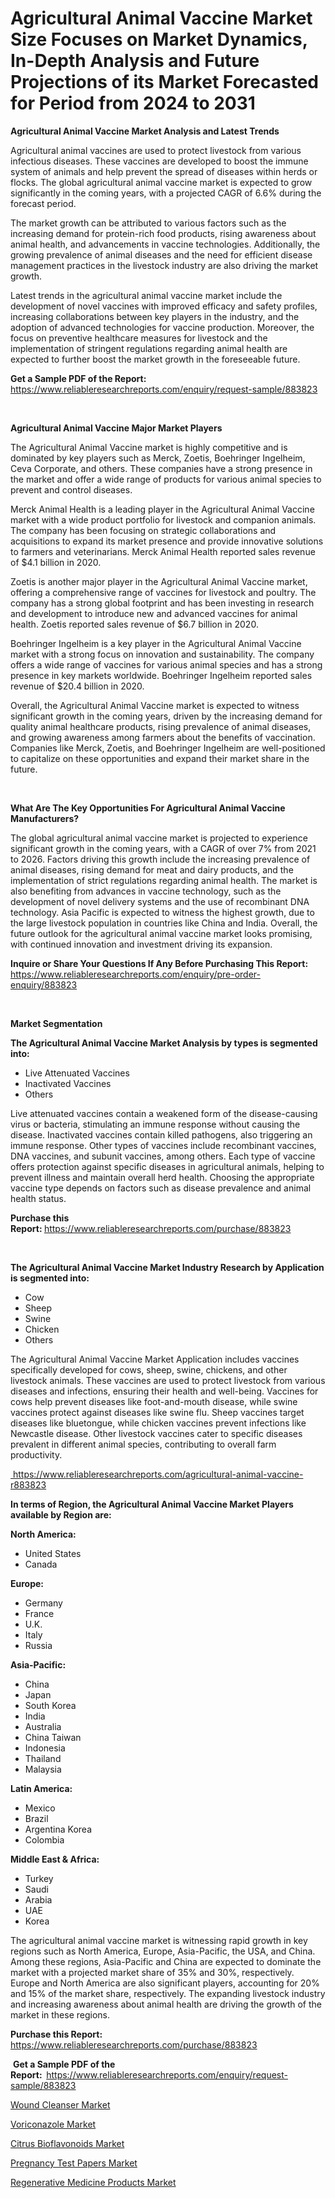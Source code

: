 <p><h1>Agricultural Animal Vaccine Market Size Focuses on Market Dynamics, In-Depth Analysis and Future Projections of its Market Forecasted for Period from 2024 to 2031</h1></p><p><strong>Agricultural Animal Vaccine Market Analysis and Latest Trends</strong></p>
<p><p>Agricultural animal vaccines are used to protect livestock from various infectious diseases. These vaccines are developed to boost the immune system of animals and help prevent the spread of diseases within herds or flocks. The global agricultural animal vaccine market is expected to grow significantly in the coming years, with a projected CAGR of 6.6% during the forecast period.</p><p>The market growth can be attributed to various factors such as the increasing demand for protein-rich food products, rising awareness about animal health, and advancements in vaccine technologies. Additionally, the growing prevalence of animal diseases and the need for efficient disease management practices in the livestock industry are also driving the market growth.</p><p>Latest trends in the agricultural animal vaccine market include the development of novel vaccines with improved efficacy and safety profiles, increasing collaborations between key players in the industry, and the adoption of advanced technologies for vaccine production. Moreover, the focus on preventive healthcare measures for livestock and the implementation of stringent regulations regarding animal health are expected to further boost the market growth in the foreseeable future.</p></p>
<p><strong>Get a Sample PDF of the Report:&nbsp;</strong> <a href="https://www.reliableresearchreports.com/enquiry/request-sample/883823">https://www.reliableresearchreports.com/enquiry/request-sample/883823</a></p>
<p>&nbsp;</p>
<p><strong>Agricultural Animal Vaccine Major Market Players</strong></p>
<p><p>The Agricultural Animal Vaccine market is highly competitive and is dominated by key players such as Merck, Zoetis, Boehringer Ingelheim, Ceva Corporate, and others. These companies have a strong presence in the market and offer a wide range of products for various animal species to prevent and control diseases.</p><p>Merck Animal Health is a leading player in the Agricultural Animal Vaccine market with a wide product portfolio for livestock and companion animals. The company has been focusing on strategic collaborations and acquisitions to expand its market presence and provide innovative solutions to farmers and veterinarians. Merck Animal Health reported sales revenue of $4.1 billion in 2020.</p><p>Zoetis is another major player in the Agricultural Animal Vaccine market, offering a comprehensive range of vaccines for livestock and poultry. The company has a strong global footprint and has been investing in research and development to introduce new and advanced vaccines for animal health. Zoetis reported sales revenue of $6.7 billion in 2020.</p><p>Boehringer Ingelheim is a key player in the Agricultural Animal Vaccine market with a strong focus on innovation and sustainability. The company offers a wide range of vaccines for various animal species and has a strong presence in key markets worldwide. Boehringer Ingelheim reported sales revenue of $20.4 billion in 2020.</p><p>Overall, the Agricultural Animal Vaccine market is expected to witness significant growth in the coming years, driven by the increasing demand for quality animal healthcare products, rising prevalence of animal diseases, and growing awareness among farmers about the benefits of vaccination. Companies like Merck, Zoetis, and Boehringer Ingelheim are well-positioned to capitalize on these opportunities and expand their market share in the future.</p></p>
<p>&nbsp;</p>
<p><strong>What Are The Key Opportunities For Agricultural Animal Vaccine Manufacturers?</strong></p>
<p><p>The global agricultural animal vaccine market is projected to experience significant growth in the coming years, with a CAGR of over 7% from 2021 to 2026. Factors driving this growth include the increasing prevalence of animal diseases, rising demand for meat and dairy products, and the implementation of strict regulations regarding animal health. The market is also benefiting from advances in vaccine technology, such as the development of novel delivery systems and the use of recombinant DNA technology. Asia Pacific is expected to witness the highest growth, due to the large livestock population in countries like China and India. Overall, the future outlook for the agricultural animal vaccine market looks promising, with continued innovation and investment driving its expansion.</p></p>
<p><strong>Inquire or Share Your Questions If Any Before Purchasing This Report:</strong> <a href="https://www.reliableresearchreports.com/enquiry/pre-order-enquiry/883823">https://www.reliableresearchreports.com/enquiry/pre-order-enquiry/883823</a></p>
<p>&nbsp;</p>
<p><strong>Market Segmentation</strong></p>
<p><strong>The Agricultural Animal Vaccine Market Analysis by types is segmented into:</strong></p>
<p><ul><li>Live Attenuated Vaccines</li><li>Inactivated Vaccines</li><li>Others</li></ul></p>
<p><p>Live attenuated vaccines contain a weakened form of the disease-causing virus or bacteria, stimulating an immune response without causing the disease. Inactivated vaccines contain killed pathogens, also triggering an immune response. Other types of vaccines include recombinant vaccines, DNA vaccines, and subunit vaccines, among others. Each type of vaccine offers protection against specific diseases in agricultural animals, helping to prevent illness and maintain overall herd health. Choosing the appropriate vaccine type depends on factors such as disease prevalence and animal health status.</p></p>
<p><strong>Purchase this Report:&nbsp;</strong><a href="https://www.reliableresearchreports.com/purchase/883823">https://www.reliableresearchreports.com/purchase/883823</a></p>
<p>&nbsp;</p>
<p><strong>The Agricultural Animal Vaccine Market Industry Research by Application is segmented into:</strong></p>
<p><ul><li>Cow</li><li>Sheep</li><li>Swine</li><li>Chicken</li><li>Others</li></ul></p>
<p><p>The Agricultural Animal Vaccine Market Application includes vaccines specifically developed for cows, sheep, swine, chickens, and other livestock animals. These vaccines are used to protect livestock from various diseases and infections, ensuring their health and well-being. Vaccines for cows help prevent diseases like foot-and-mouth disease, while swine vaccines protect against diseases like swine flu. Sheep vaccines target diseases like bluetongue, while chicken vaccines prevent infections like Newcastle disease. Other livestock vaccines cater to specific diseases prevalent in different animal species, contributing to overall farm productivity.</p></p>
<p><a href="https://www.reliableresearchreports.com/agricultural-animal-vaccine-r883823">&nbsp;https://www.reliableresearchreports.com/agricultural-animal-vaccine-r883823</a></p>
<p><strong>In terms of Region, the Agricultural Animal Vaccine Market Players available by Region are:</strong></p>
<p>
    <p> <strong> North America: </strong>
        <ul>
            <li>United States</li>
            <li>Canada</li>
        </ul>
        </p> 
    <p> <strong> Europe: </strong>
        <ul>
            <li>Germany</li>
            <li>France</li>
            <li>U.K.</li>
            <li>Italy</li>
            <li>Russia</li>
        </ul>
        </p> 
    <p> <strong> Asia-Pacific: </strong>
        <ul>
            <li>China</li>
            <li>Japan</li>
            <li>South Korea</li>
            <li>India</li>
            <li>Australia</li>
            <li>China Taiwan</li>
            <li>Indonesia</li>
            <li>Thailand</li>
            <li>Malaysia</li>
        </ul>
        </p> 
    <p> <strong> Latin America: </strong>
        <ul>
            <li>Mexico</li>
            <li>Brazil</li>
            <li>Argentina Korea</li>
            <li>Colombia</li>
        </ul>
        </p> 
    <p> <strong> Middle East & Africa: </strong>
        <ul>
            <li>Turkey</li>
            <li>Saudi</li>
            <li>Arabia</li>
            <li>UAE</li>
            <li>Korea</li>
        </ul>
    </p>
    </p>
<p><p>The agricultural animal vaccine market is witnessing rapid growth in key regions such as North America, Europe, Asia-Pacific, the USA, and China. Among these regions, Asia-Pacific and China are expected to dominate the market with a projected market share of 35% and 30%, respectively. Europe and North America are also significant players, accounting for 20% and 15% of the market share, respectively. The expanding livestock industry and increasing awareness about animal health are driving the growth of the market in these regions.</p></p>
<p><strong>Purchase this Report: </strong><a href="https://www.reliableresearchreports.com/purchase/883823">https://www.reliableresearchreports.com/purchase/883823</a></p>
<p>&nbsp;<strong>Get a Sample PDF of the Report:&nbsp;&nbsp;</strong><a href="https://www.reliableresearchreports.com/enquiry/request-sample/883823">https://www.reliableresearchreports.com/enquiry/request-sample/883823</a></p>
<p><strong></strong></p>
<p><p><a href="https://github.com/JordyBecker/Market-Research-Report-List-1/blob/main/wound-cleanser-market.md">Wound Cleanser Market</a></p><p><a href="https://github.com/jadenRaynor/Market-Research-Report-List-1/blob/main/voriconazole-market.md">Voriconazole Market</a></p><p><a href="https://github.com/trameciabutler45/Market-Research-Report-List-1/blob/main/citrus-bioflavonoids-market.md">Citrus Bioflavonoids Market</a></p><p><a href="https://github.com/sydneyHley85/Market-Research-Report-List-1/blob/main/pregnancy-test-papers-market.md">Pregnancy Test Papers Market</a></p><p><a href="https://github.com/JosephMorgnlvXXff/Market-Research-Report-List-1/blob/main/regenerative-medicine-products-market.md">Regenerative Medicine Products Market</a></p></p>